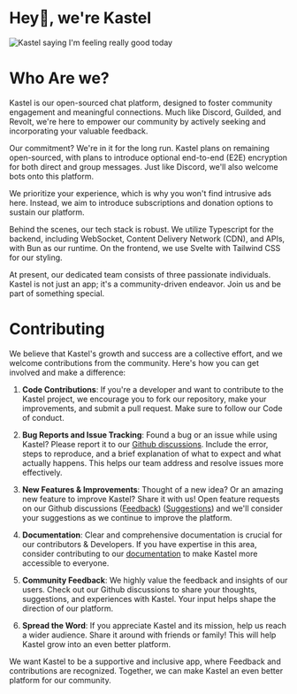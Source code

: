 # Hey👋, we're Kastel

![Kastel saying I'm feeling really good today](https://raw.githubusercontent.com/Kastelll/.github/master/images/feelinggood.jpg)

# Who Are we?

Kastel is our open-sourced chat platform, designed to foster community engagement and meaningful connections. Much like Discord, Guilded, and Revolt, we're here to empower our community by actively seeking and incorporating your valuable feedback.

Our commitment? We're in it for the long run. Kastel plans on remaining open-sourced, with plans to introduce optional end-to-end (E2E) encryption for both direct and group messages. Just like Discord, we'll also welcome bots onto this platform.

We prioritize your experience, which is why you won't find intrusive ads here. Instead, we aim to introduce subscriptions and donation options to sustain our platform.

Behind the scenes, our tech stack is robust. We utilize Typescript for the backend, including WebSocket, Content Delivery Network (CDN), and APIs, with Bun as our runtime. On the frontend, we use Svelte with Tailwind CSS for our styling.

At present, our dedicated team consists of three passionate individuals. Kastel is not just an app; it's a community-driven endeavor. Join us and be part of something special.

# Contributing

We believe that Kastel's growth and success are a collective effort, and we welcome contributions from the community. Here's how you can get involved and make a difference:

1. **Code Contributions**: If you're a developer and want to contribute to the Kastel project, we encourage you to fork our repository, make your improvements, and submit a pull request. Make sure to follow our Code of conduct.

1. **Bug Reports and Issue Tracking**: Found a bug or an issue while using Kastel? Please report it to our [Github discussions](https://github.com/orgs/KastelApp/discussions/categories/bugs). Include the error, steps to reproduce, and a brief explanation of what to expect and what actually happens. This helps our team address and resolve issues more effectively.

1. **New Features & Improvements**: Thought of a new idea? Or an amazing new feature to improve Kastel? Share it with us! Open feature requests on our Github discussions ([Feedback](https://github.com/orgs/KastelApp/discussions/categories/feedback)) ([Suggestions](https://github.com/orgs/KastelApp/discussions/categories/suggestions)) and we'll consider your suggestions as we continue to improve the platform.

1. **Documentation**: Clear and comprehensive documentation is crucial for our contributors & Developers. If you have expertise in this area, consider contributing to our [documentation](https://github.com/KastelApp/Docs/tree/development/content) to make Kastel more accessible to everyone.

1. **Community Feedback**: We highly value the feedback and insights of our users. Check out our Github discussions to share your thoughts, suggestions, and experiences with Kastel. Your input helps shape the direction of our platform.

1. **Spread the Word**: If you appreciate Kastel and its mission, help us reach a wider audience. Share it around with friends or family! This will help Kastel grow into an even better platform.

We want Kastel to be a supportive and inclusive app, where Feedback and contributions are recognized. Together, we can make Kastel an even better platform for our community.
